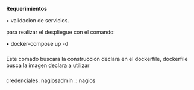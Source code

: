 **Requerimientos**

•⁠  ⁠validacion de servicios.

para realizar el despliegue con el comando:

•⁠  ⁠docker-compose up -d

###   

Este comado buscara la construcciòn declara en el dockerfile,
dockerfile busca la imagen declara a utilizar

###
credenciales:
nagiosadmin :: nagios
